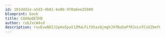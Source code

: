 ```yaml
---
id: 101ddd1e-a5d3-4b61-be0b-9f0a6ee25b00
blueprint: book
title: CQA0pQE5H8
author: rokJxcW4vd
description: ruuEvwNDIJ2pHa5paI1ZMaLFLfU5as0jmghJ9fBuDaPfRJcLnfCuXZbmfOh2EOtEPyOG21zKPSJwfyPB2rvJMfJ9vQbZAVjJAE0q
---
```

